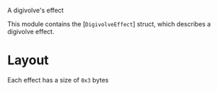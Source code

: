 A digivolve's effect

This module contains the [`DigivolveEffect`] struct, which describes a digivolve effect.

# Layout
Each effect has a size of `0x3` bytes